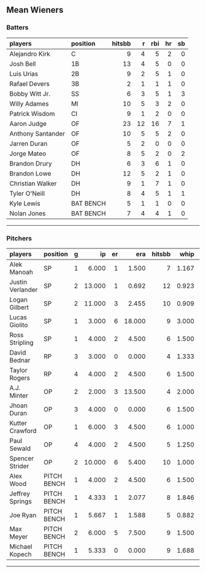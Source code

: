 ## Mean Wieners

### Batters

 
|players           |position  | hitsbb|  r| rbi| hr| sb| 
|:-----------------|:---------|------:|--:|---:|--:|--:| 
|Alejandro Kirk    |C         |      9|  4|   5|  2|  0| 
|Josh Bell         |1B        |     13|  4|   5|  0|  0| 
|Luis Urias        |2B        |      9|  2|   5|  1|  0| 
|Rafael Devers     |3B        |      2|  1|   1|  1|  0| 
|Bobby Witt Jr.    |SS        |      6|  3|   5|  1|  3| 
|Willy Adames      |MI        |     10|  5|   3|  2|  0| 
|Patrick Wisdom    |CI        |      9|  1|   2|  0|  0| 
|Aaron Judge       |OF        |     23| 12|  16|  7|  1| 
|Anthony Santander |OF        |     10|  5|   5|  2|  0| 
|Jarren Duran      |OF        |      5|  2|   0|  0|  0| 
|Jorge Mateo       |OF        |      8|  5|   2|  0|  2| 
|Brandon Drury     |DH        |      6|  3|   6|  1|  0| 
|Brandon Lowe      |DH        |     12|  5|   2|  1|  0| 
|Christian Walker  |DH        |      9|  1|   7|  1|  0| 
|Tyler O'Neill     |DH        |      8|  4|   5|  1|  1| 
|Kyle Lewis        |BAT BENCH |      5|  1|   1|  0|  0| 
|Nolan Jones       |BAT BENCH |      7|  4|   4|  1|  0| 


* * *

### Pitchers

 
|players          |position    |  g|     ip| er|    era| hitsbb|  whip| so|  w| sv| 
|:----------------|:-----------|--:|------:|--:|------:|------:|-----:|--:|--:|--:| 
|Alek Manoah      |SP          |  1|  6.000|  1|  1.500|      7| 1.167|  7|  1|  0| 
|Justin Verlander |SP          |  2| 13.000|  1|  0.692|     12| 0.923| 19|  2|  0| 
|Logan Gilbert    |SP          |  2| 11.000|  3|  2.455|     10| 0.909| 12|  0|  0| 
|Lucas Giolito    |SP          |  1|  3.000|  6| 18.000|      9| 3.000|  2|  0|  0| 
|Ross Stripling   |SP          |  1|  4.000|  2|  4.500|      6| 1.500|  1|  0|  0| 
|David Bednar     |RP          |  3|  3.000|  0|  0.000|      4| 1.333|  5|  0|  1| 
|Taylor Rogers    |RP          |  4|  4.000|  2|  4.500|      6| 1.500|  5|  1|  3| 
|A.J. Minter      |OP          |  2|  2.000|  3| 13.500|      4| 2.000|  2|  0|  0| 
|Jhoan Duran      |OP          |  3|  4.000|  0|  0.000|      6| 1.500|  6|  0|  1| 
|Kutter Crawford  |OP          |  1|  6.000|  3|  4.500|      6| 1.000|  4|  0|  0| 
|Paul Sewald      |OP          |  4|  4.000|  2|  4.500|      5| 1.250|  4|  0|  0| 
|Spencer Strider  |OP          |  2| 10.000|  6|  5.400|     10| 1.000| 10|  1|  0| 
|Alex Wood        |PITCH BENCH |  1|  4.000|  2|  4.500|      6| 1.500|  6|  0|  0| 
|Jeffrey Springs  |PITCH BENCH |  1|  4.333|  1|  2.077|      8| 1.846|  2|  0|  0| 
|Joe Ryan         |PITCH BENCH |  1|  5.667|  1|  1.588|      5| 0.882|  7|  1|  0| 
|Max Meyer        |PITCH BENCH |  2|  6.000|  5|  7.500|      9| 1.500|  6|  0|  0| 
|Michael Kopech   |PITCH BENCH |  1|  5.333|  0|  0.000|      9| 1.688|  4|  1|  0| 


* * *


